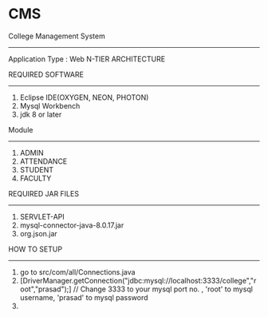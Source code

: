 # CMS
College Management System
__________________________________________________________________________________
Application Type : Web
N-TIER ARCHITECTURE

REQUIRED SOFTWARE
__________________________________________________________________________________
1. Eclipse IDE(OXYGEN, NEON, PHOTON)
2. Mysql Workbench
3. jdk 8 or later

Module
__________________________________________________________________________________
1. ADMIN
2. ATTENDANCE
3. STUDENT
4. FACULTY

REQUIRED JAR FILES
__________________________________________________________________________________
1. SERVLET-API
2. mysql-connector-java-8.0.17.jar
3. org.json.jar

HOW TO SETUP
__________________________________________________________________________________
1. go to src/com/all/Connections.java
2. [DriverManager.getConnection("jdbc:mysql://localhost:3333/college","root","prasad");]  // Change 3333 to your mysql port no. , 'root' to mysql username, 'prasad' to mysql password 
3. 
